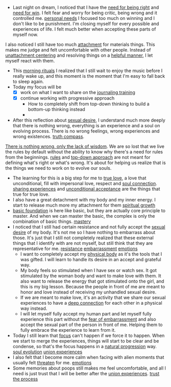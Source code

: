 - Last night on dream, I noticed that I have the [need for being right](<need for being right.md>) and [need for win](<need for win.md>). I felt fear and worry for being critic, being wrong and it controlled me. [personal needs](<personal needs.md>) I focused too much on winning and I don't like to be punishment. I'm closing myself for every possible and experiences of life. I felt much better when accepting these parts of myself now. 

I also noticed I still have too much [attachment](<attachment.md>) for materials things. This makes me judge and felt uncomfortable with other people. Instead of [unattachment centering](<unattachment centering.md>) and resolving things on a [helpful manner](<helpful manner.md>), I let myself react with them.
- This [morning rituals](<morning rituals.md>) I realized that I still wait to enjoy the music before I really wake up, and this moment is the moment that I'm easy to fall back to sleep again. 
- Today my focus will be
    - [x] work on what I want to share on the [journaling training](<journaling training.md>)
    - [x] continue working with progressive approach
        - How to completely shift from top-down thinking to build a bottom-up thinking instead
        - 
- After this reflection about [sexual desire](<sexual desire.md>), I understand much more deeply that there is nothing wrong, everything is an experience and a soul on evolving process. There is no wrong feelings, wrong experiences and wrong existences. [truth compass](<truth compass.md>). 

[There is nothing wrong, only the lack of wisdom](<There is nothing wrong, only the lack of wisdom.md>). We are so lost that we live the rules by default without the ability to know why there's a need for rules from the beginnings. [rules](<rules.md>) and [top-down approach](<top-down approach.md>) are not meant for defining what's right or what's wrong. It's about for helping us realize that is the things we need to work on to evolve our souls.
- The learning for this is a big step for me to [true love](<true love.md>), a love that unconditional, fill with impersonal love, respect and [soul connection](<soul connection.md>). [sharing experiences](<sharing experiences.md>) and [unconditional acceptance](<unconditional acceptance.md>) are the things that true for true love.
-  I also have a great detachment with my body and my inner energy. I start to release much more my attachment for them [spiritual growth](<spiritual growth.md>)
- [basic foundation](<basic foundation.md>) is here like basic, but they are actually core principle to master. And when we can master the basic, the complex is only the combination of basic things. [mastery](<mastery.md>)
- I noticed that I still had certain resistance and not fully accept the [sexual desire](<sexual desire.md>) of my body. It's not me so I have nothing to embarrass about those. It's just that I still not completely realized that these external things that I identify with are not myself, but still think that they are representative for me. [resistance](<resistance.md>) [embarrassment](<embarrassment.md>) [emotions](<emotions.md>)
    - I want to completely accept my [physical body](<physical body.md>) as it's the tools that I was gifted. I will learn to handle its desire in an accept and grateful way. 
    - My body feels so stimulated when I have sex or watch sex. It got stimulated by the woman body and want to make love with them. It also want to release the energy that got stimulated onto the girl, and this is my big lesson. Because the people in front of me are meant to honor and love instead of receiving my unhandled sexual desire. 
    - If we are meant to make love, it's an activity that we share our sexual experiences to have a [deep connection](<deep connection.md>) for each other in a physical way instead.
    - I will let myself fully accept my human part and let myself fully experience this part without the [fear of embarrassment](<fear of embarrassment.md>) and also accept the sexual part of the person in front of me. Helping them to fully embrace the experience to learn from it.
- Today I still learn that [focus](<focus.md>) can't happen if we force it to happen. When we start to merge the experiences, things will start to be clear and be condense, so that's the focus happens in a [natural progression](<natural progression.md>) way. [soul evolution](<soul evolution.md>) [union experiences](<union experiences.md>)
- I also felt that I become more calm when facing with alien moments that usually felt [threaten](<threaten.md>) for me. [emotions](<emotions.md>)
- Some memories about poops still makes me feel uncomfortable, and all I need is just trust that I will be better after the [union experiences](<union experiences.md>). [trust the process](<trust the process.md>)
